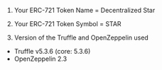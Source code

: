 1) Your ERC-721 Token Name = Decentralized Star

2) Your ERC-721 Token Symbol = STAR

3) Version of the Truffle and OpenZeppelin used
  * Truffle v5.3.6 (core: 5.3.6)
  * OpenZeppelin 2.3